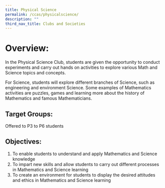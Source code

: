 ```yaml
---
title: Physical Science
permalink: /ccas/physicalscience/
description: ""
third_nav_title: Clubs and Societies
---
```


# Overview:

In the Physical Science Club, students are given the opportunity to conduct experiments and carry out hands on activities to explore various Math and Science topics and concepts.

For Science, students will explore different branches of Science, such as engineering and environment Science. Some examples of Mathematics activities are puzzles, games and learning more about the history of Mathematics and famous Mathematicians.

## Target Groups:

Offered to P3 to P6 students

## Objectives:

1. To enable students to understand and apply Mathematics and Science knowledge
2. To impart new skills and allow students to carry out different processes in Mathematics and Science learning
3. To create an environment for students to display the desired attitudes and ethics in Mathematics and Science learning
